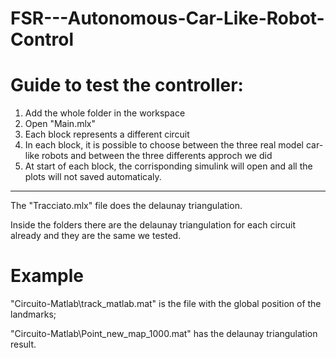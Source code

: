 # FSR---Autonomous-Car-Like-Robot-Control

# Guide to test the controller:
1. Add the whole folder in the workspace
2. Open "Main.mlx"
3. Each block represents a different circuit
4. In each block, it is possible to choose between the three real model car-like robots and between the three differents approch we did
5. At start of each block, the corrisponding simulink will open and all the plots will not saved automaticaly.
   
---

The "Tracciato.mlx" file does the delaunay triangulation. 

Inside the folders there are the delaunay triangulation for each circuit already and they are the same we tested.

# Example
"Circuito-Matlab\track_matlab.mat" is the file with the global position of the landmarks;

"Circuito-Matlab\Point_new_map_1000.mat" has the delaunay triangulation result.
